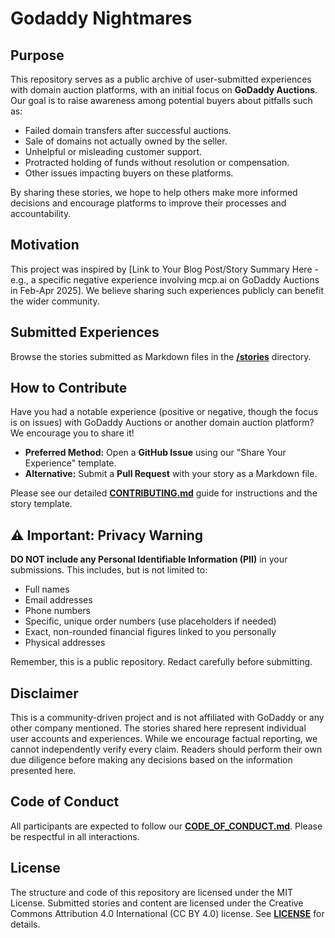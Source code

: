 # Godaddy Nightmares

## Purpose

This repository serves as a public archive of user-submitted experiences with domain auction platforms, with an initial focus on **GoDaddy Auctions**. Our goal is to raise awareness among potential buyers about pitfalls such as:

* Failed domain transfers after successful auctions.
* Sale of domains not actually owned by the seller.
* Unhelpful or misleading customer support.
* Protracted holding of funds without resolution or compensation.
* Other issues impacting buyers on these platforms.

By sharing these stories, we hope to help others make more informed decisions and encourage platforms to improve their processes and accountability.

## Motivation

This project was inspired by [Link to Your Blog Post/Story Summary Here - e.g., a specific negative experience involving mcp.ai on GoDaddy Auctions in Feb-Apr 2025]. We believe sharing such experiences publicly can benefit the wider community.

## Submitted Experiences

Browse the stories submitted as Markdown files in the [**/stories**](link-to-stories-directory) directory.


## How to Contribute

Have you had a notable experience (positive or negative, though the focus is on issues) with GoDaddy Auctions or another domain auction platform? We encourage you to share it!

* **Preferred Method:** Open a **GitHub Issue** using our "Share Your Experience" template.
* **Alternative:** Submit a **Pull Request** with your story as a Markdown file.

Please see our detailed **[CONTRIBUTING.md](CONTRIBUTING.md)** guide for instructions and the story template.

## ⚠️ Important: Privacy Warning

**DO NOT include any Personal Identifiable Information (PII)** in your submissions. This includes, but is not limited to:
* Full names
* Email addresses
* Phone numbers
* Specific, unique order numbers (use placeholders if needed)
* Exact, non-rounded financial figures linked to you personally
* Physical addresses

Remember, this is a public repository. Redact carefully before submitting.

## Disclaimer

This is a community-driven project and is not affiliated with GoDaddy or any other company mentioned. The stories shared here represent individual user accounts and experiences. While we encourage factual reporting, we cannot independently verify every claim. Readers should perform their own due diligence before making any decisions based on the information presented here.

## Code of Conduct

All participants are expected to follow our **[CODE_OF_CONDUCT.md](CODE_OF_CONDUCT.md)**. Please be respectful in all interactions.

## License

The structure and code of this repository are licensed under the MIT License. Submitted stories and content are licensed under the Creative Commons Attribution 4.0 International (CC BY 4.0) license. See **[LICENSE](LICENSE)** for details.
